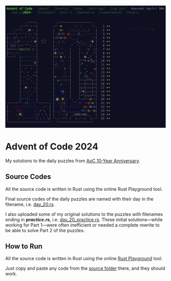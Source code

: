 ![AoC 2024](Advent_of_Code_2024.png)

# Advent of Code 2024

My solutions to the daily puzzles from [AoC 10-Year Anniversary](https://adventofcode.com/2024).

## Source Codes

All the source code is written in Rust using the online Rust Playground tool.

Final source codes of the daily puzzles are named with their day in the filename, i.e. [day_20.rs](https://github.com/kooroshvaziri/Advent-of-Code-2024/blob/main/src/day_20.rs).

I also uploaded some of my original solutions to the puzzles with filenames ending in **_practice.rs_**, i.e. [day_20_practice.rs](https://github.com/kooroshvaziri/Advent-of-Code-2024/blob/main/src/day_20_practice.rs). These initial solutions&mdash;while working for Part 1&mdash;were often inefficient or needed a complete rewrite to be able to solve Part 2 of the puzzles.


## How to Run

All the source code is written in Rust using the online [Rust Playground](https://play.rust-lang.org) tool.

Just copy and paste any code from the [source folder](https://github.com/kooroshvaziri/Advent-of-Code-2024/blob/main/src/) there, and they should work.
